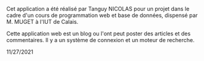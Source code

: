 Cet application a été réalisé par Tanguy NICOLAS pour un projet dans le cadre d'un cours de programmation web et base de données, dispensé par M. MUGET à l'IUT de Calais.

Cette application web est un blog ou l'ont peut poster des articles et des commentaires.
Il y a un système de connexion et un moteur de recherche.

11/27/2021